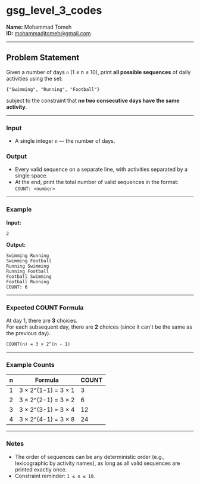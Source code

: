 # gsg_level_3_codes

**Name:** Mohammad Tomeh  
**ID:** mohammadjtomeh@gmail.com  

---

## Problem Statement
Given a number of days `n` (1 ≤ n ≤ 10), print **all possible sequences** of daily activities using the set:
```
{"Swimming", "Running", "Football"}
```
subject to the constraint that **no two consecutive days have the same activity**.

---

### Input
- A single integer `n` — the number of days.

### Output
- Every valid sequence on a separate line, with activities separated by a single space.
- At the end, print the total number of valid sequences in the format:  
  `COUNT: <number>`

---

### Example

**Input:**
```text
2
```

**Output:**
```text
Swimming Running
Swimming Football
Running Swimming
Running Football
Football Swimming
Football Running
COUNT: 6
```

---

### Expected COUNT Formula
At day 1, there are **3** choices.  
For each subsequent day, there are **2** choices (since it can't be the same as the previous day).  

```text
COUNT(n) = 3 × 2^(n - 1)
```
---

### Example Counts
| n  | Formula              | COUNT |
|----|----------------------|-------|
| 1  | 3 × 2^(1-1) = 3 × 1  | 3     |
| 2  | 3 × 2^(2-1) = 3 × 2  | 6     |
| 3  | 3 × 2^(3-1) = 3 × 4  | 12    |
| 4  | 3 × 2^(4-1) = 3 × 8  | 24    |

---

### Notes
- The order of sequences can be any deterministic order (e.g., lexicographic by activity names), as long as all valid sequences are printed exactly once.
- Constraint reminder: `1 ≤ n ≤ 10`.

